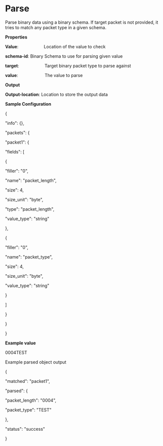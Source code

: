 # Parse

Parse binary data using a binary schema. If target packet is not provided, it tries to match any packet type in a given schema.

 **Properties**
 

**Value**:                     Location of the value to check

**schema-id**:             Binary Schema to use for parsing given value

**target**:                     Target binary packet type to parse against

**value**:                      The value to parse

 **Output**
 

**Output-location**: Location to store the output data

 **Sample Configuration**
 

{

"info": {},

"packets": {

"packet1": {

"fields": [

{

"filler": "0",

"name": "packet_length",

"size": 4,

"size_unit": "byte",

"type": "packet_length",

"value_type": "string"

},

{

"filler": "0",

"name": "packet_type",

"size": 4,

"size_unit": "byte",

"value_type": "string"

}

]

}

}

}

**Example value**

0004TEST

Example parsed object output

{

"matched": "packet1",

"parsed": {

"packet_length": "0004",

"packet_type": "TEST"

},

"status": "success"

}